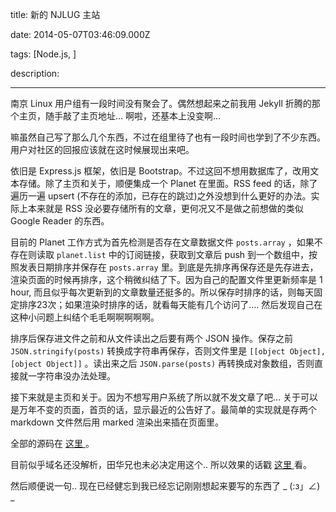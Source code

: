 title: 新的 NJLUG 主站

date: 2014-05-07T03:46:09.000Z

tags: [Node.js, ]

description: 

---
南京 Linux 用户组有一段时间没有聚会了。偶然想起来之前我用 Jekyll 折腾的那个主页，随手敲了主页地址… 啊啦，还基本上没变啊… 

嘛虽然自己写了那么几个东西，不过在组里待了也有一段时间也学到了不少东西。用户对社区的回报应该就在这时候展现出来吧。 

依旧是 Express.js 框架，依旧是 Bootstrap。不过这回不想用数据库了，改用文本存储。除了主页和关于，顺便集成一个 Planet 在里面。RSS feed 的话，除了遍历一遍 upsert (不存在的添加，已存在的跳过)之外没想到什么更好的办法。实际上本来就是 RSS 没必要存储所有的文章，更何况又不是做之前想做的类似 Google Reader 的东西。 

目前的 Planet 工作方式为首先检测是否存在文章数据文件 ` posts.array ` ，如果不存在则读取 ` planet.list ` 中的订阅链接，获取到文章后 push 到一个数组中，按照发表日期排序并保存在 ` posts.array ` 里。到底是先排序再保存还是先存进去，渲染页面的时候再排序，这个稍微纠结了下。因为自己的配置文件里更新频率是 1 hour, 而且似乎每次更新到的文章数量还挺多的。所以保存时排序的话，则每天固定排序23次；如果渲染时排序的话，就看每天能有几个访问了…. 然后发现自己在这种小问题上纠结个毛毛啊啊啊啊啊。 

排序后保存进文件之前和从文件读出之后要有两个 JSON 操作。保存之前 ` JSON.stringify(posts) ` 转换成字符串再保存，否则文件里是 ` [[object Object], [object Object]] ` 。读出来之后 ` JSON.parse(posts) ` 再转换成对象数组，否则直接就一字符串没办法处理。 

接下来就是主页和关于。因为不想写用户系统了所以就不发文章了吧… 关于可以是万年不变的页面，首页的话，显示最近的公告好了。最简单的实现就是存两个 markdown 文件然后用 marked 渲染出来插在页面里。 

全部的源码在 [ 这里 ](https://github.com/phoenixlzx/NJLUG-site) 。 

目前似乎域名还没解析，田华兄也未必决定用这个.. 所以效果的话戳 [ 这里 ](http://njlug.phoenixlzx.com) 看。 

然后顺便说一句.. 现在已经健忘到我已经忘记刚刚想起来要写的东西了 _ (:з」∠) _
